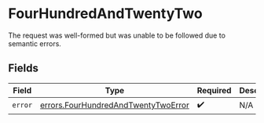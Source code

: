 # FourHundredAndTwentyTwo

The request was well-formed but was unable to be followed due to semantic errors.


## Fields

| Field                                                                                      | Type                                                                                       | Required                                                                                   | Description                                                                                |
| ------------------------------------------------------------------------------------------ | ------------------------------------------------------------------------------------------ | ------------------------------------------------------------------------------------------ | ------------------------------------------------------------------------------------------ |
| `error`                                                                                    | [errors.FourHundredAndTwentyTwoError](../../models/errors/fourhundredandtwentytwoerror.md) | :heavy_check_mark:                                                                         | N/A                                                                                        |